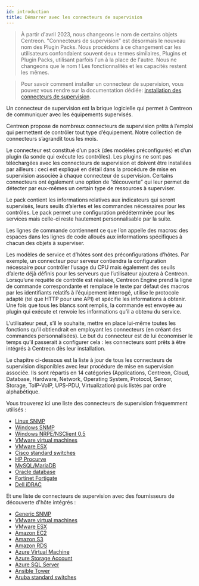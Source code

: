 ```yaml
---
id: introduction
title: Démarrer avec les connecteurs de supervision
---
```


> À partir d'avril 2023, nous changeons le nom de certains objets Centreon. "Connecteurs de supervision" est désormais le nouveau nom des Plugin Packs. Nous procédons à ce changement car les utilisateurs confondaient souvent deux termes similaires, Plugins et Plugin Packs, utilisant parfois l'un à la place de l'autre. Nous ne changeons que le nom ! Les fonctionnalités et les capacités restent les mêmes.

> Pour savoir comment installer un connecteur de supervision, vous pouvez vous rendre sur la documentation dédiée: 
> [installation des connecteurs de supervision](/docs/monitoring/pluginpacks).

Un connecteur de supervision est la brique logicielle qui permet à Centreon de communiquer avec les équipements supervisés.

Centreon propose de nombreux connecteurs de supervision prêts à l’emploi qui permettent de contrôler tout type d’équipement. Notre collection de connecteurs s’agrandit tous les mois.

Le connecteur est constitué d’un pack (des modèles préconfigurés) et d’un plugin (la sonde qui exécute les contrôles). Les plugins ne sont pas téléchargées avec les connecteurs de supervision et doivent être installées par ailleurs : ceci est expliqué en détail dans la procédure de mise en supervision associée à chaque connecteur de supervision.
Certains connecteurs ont également une option de “découverte” qui leur permet de détecter par eux-mêmes un certain type de ressources à superviser.

Le pack contient les informations relatives aux indicateurs qui seront supervisés, leurs seuils d’alertes et les commandes nécessaires pour les contrôles. Le pack permet une configuration prédéterminée pour les services mais celle-ci reste hautement personnalisable par la suite. 


Les lignes de commande contiennent ce que l’on appelle des macros: des espaces dans les lignes de code alloués aux informations spécifiques à chacun des objets à superviser. 

Les modèles de service et d’hôtes sont des préconfigurations d’hôtes. Par exemple, un connecteur pour serveur contiendra la configuration nécessaire pour contrôler l’usage du CPU mais également des seuils d’alerte déjà définis pour les serveurs que l’utilisateur ajoutera à Centreon.
Lorsqu’une requête de contrôle est réalisée, Centreon Engine prend la ligne de commande correspondante et remplace le texte par défaut des macros par les identifiants relatifs à l’équipement interrogé, utilise le protocole adapté (tel que HTTP pour une API) et spécifie les informations à obtenir. Une fois que tous les blancs sont remplis, la commande est envoyée au plugin qui exécute et renvoie les informations qu’il a obtenu du service.


L’utilisateur peut, s’il le souhaite, mettre en place lui-même toutes les fonctions qu’il obtiendrait en employant les connecteurs (en créant des commandes personnalisées). Le but du connecteur est de lui économiser le temps qu’il passerait à configurer cela : les connecteurs sont prêts à être intégrés à Centreon dès leur installation.


Le chapitre ci-dessous est la liste à jour de tous les connecteurs de supervision disponibles
avec leur procédure de mise en supervision associée. Ils sont répartis en 14
catégories (Applications, Centreon, Cloud, Database, Hardware, Network,
Operating System, Protocol, Sensor, Storage, ToIP-VoIP, UPS-PDU,
Virtualization) puis listés par ordre alphabétique.

Vous trouverez ici une liste des connecteurs de supervision fréquemment utilisés :

  - [Linux SNMP](../procedures/operatingsystems-linux-snmp.md)
  - [Windows SNMP](../procedures/operatingsystems-windows-snmp.md)
  - [Windows NRPE/NSClient 0.5](../procedures/operatingsystems-windows-nsclient-05-nrpe.md)
  - [VMware virtual machines](../procedures/virtualization-vmware2-vm.md)
  - [VMware ESX](../procedures/virtualization-vmware2-esx.md)
  - [Cisco standard switches](../procedures/network-cisco-standard-snmp.md)
  - [HP Procurve](../procedures/network-switchs-hp-procurve-snmp.md)
  - [MySQL/MariaDB](../procedures/applications-databases-mysql.md)
  - [Oracle database](../procedures/applications-databases-oracle.md)
  - [Fortinet Fortigate](../procedures/network-firewalls-fortinet-fortigate-snmp.md)
  - [Dell iDRAC](../procedures/hardware-servers-dell-idrac-snmp.md)

Et une liste de connecteurs de supervision avec des fournisseurs de découverte d'hôte
intégrés :

  - [Generic SNMP](../procedures/applications-protocol-snmp.md)
  - [VMware virtual machines](../procedures/virtualization-vmware2-vm.md)
  - [VMware ESX](../procedures/virtualization-vmware2-esx.md)
  - [Amazon EC2](../procedures/cloud-aws-ec2.md)
  - [Amazon S3](../procedures/cloud-aws-s3.md)
  - [Amazon RDS](../procedures/cloud-aws-rds.md)
  - [Azure Virtual Machine](../procedures/cloud-azure-compute-virtualmachine.md)
  - [Azure Storage Account](../procedures/cloud-azure-storage-storageaccount.md)
  - [Azure SQL Server](../procedures/cloud-azure-database-sqlserver.md)
  - [Ansible Tower](../procedures/applications-ansible-tower.md)
  - [Aruba standard switches](../procedures/network-switchs-aruba-standard-snmp.md)
